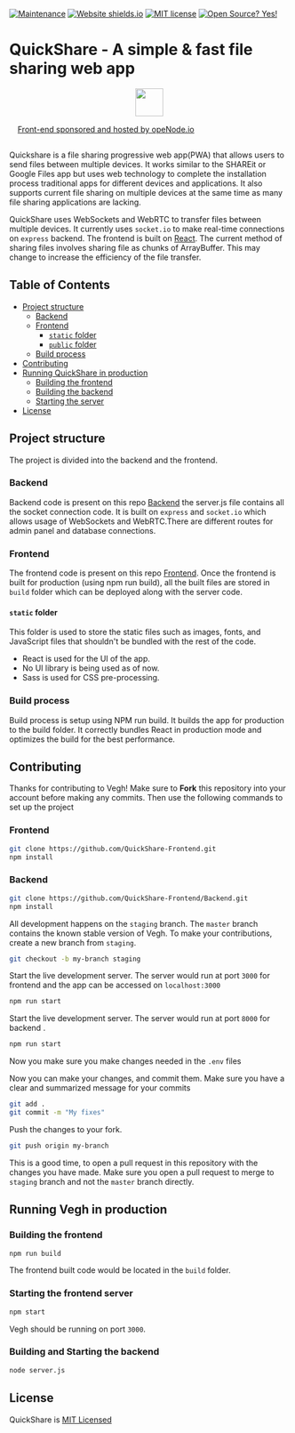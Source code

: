 [![Maintenance](https://img.shields.io/badge/Maintained%3F-yes-green.svg)](https://github.com/veghfile/frontend/graphs/commit-activity) [![Website shields.io](https://img.shields.io/website-up-down-green-red/http/shields.io.svg)](https://veghfile.github.io/) [![MIT license](https://img.shields.io/badge/License-MIT-blue.svg)](https://lbesson.mit-license.org/) [![Open Source? Yes!](https://badgen.net/badge/Open%20Source%20%3F/Yes%21/blue?icon=github)](https://veghfile.github.io/)

# QuickShare - A simple & fast file sharing web app
<p align="center">
  <a href="https://openode.io">
    <img width="50px" src="https://pbs.twimg.com/profile_images/1011301358300028928/j9DKNzoW_400x400.jpg">
  </a>
<a href="https://www.openode.io/" style="display:flex;justify-content-center;align-items:center;padding:15px">Front-end sponsored and hosted by opeNode.io</a>
</p>

Quickshare is a file sharing progressive web app(PWA) that allows users to send files between multiple devices.
It works similar to the SHAREit or Google Files app but uses web technology to complete the installation process
traditional apps for different devices and applications. It also supports current file sharing on multiple devices at the same time as many file sharing applications are lacking.

QuickShare uses WebSockets and WebRTC to transfer files between multiple devices.
It currently uses `socket.io` to make real-time connections on `express` backend. The frontend is built on [React](https://reactjs.org).
The current method of sharing files involves sharing file as chunks of ArrayBuffer. This may change to increase the efficiency of the file transfer.  

## Table of Contents
- [Project structure](#project-structure)
  - [Backend](#backend)
  - [Frontend](#frontend)
    - [`static` folder](#static-folder)
    - [`public` folder](#public-folder)
  - [Build process](#build-process)
- [Contributing](#contributing)
- [Running QuickShare in production](#running-QuickShare-in-production)
  - [Building the frontend](#building-the-frontend)
  - [Building the backend](#building-the-backend)
  - [Starting the server](#starting-the-server)
- [License](#license)


## Project structure
The project is divided into the backend and the frontend.

### Backend
Backend code is present on this repo [Backend](https://github.com/JulianaSau/QuickShare-Frontend/Backend) the server.js file contains all the socket connection code. It is built on `express` and `socket.io` which allows usage of WebSockets and WebRTC.There are different routes for admin panel and database connections.

### Frontend
The frontend code is  present on this repo [Frontend](https://github.com/JulianaSau/QuickShare-Frontend). Once the frontend is built for production (using npm run build), all the built files are stored in `build` folder which can be deployed along with the server code.

#### `static` folder
This folder is used to store the static files such as images, fonts, and JavaScript files that shouldn't be bundled with the rest of the code.

- React is used for the UI of the app.
- No UI library is being used as of now.
- Sass is used for CSS pre-processing.
### Build process
Build process is setup using NPM run build. It builds the app for production to the build folder. It correctly bundles React in production mode and optimizes the build for the best performance.

## Contributing
Thanks for contributing to Vegh! Make sure to **Fork** this repository into your account before making any commits. Then use the following commands to set up the project
### Frontend
```bash
git clone https://github.com/QuickShare-Frontend.git
npm install
```

### Backend
```bash
git clone https://github.com/QuickShare-Frontend/Backend.git
npm install
```

All development happens on the `staging` branch. The `master` branch contains the known stable version of Vegh. To make your contributions, create a new branch from `staging`.
```bash
git checkout -b my-branch staging
```

Start the live development server. The server would run at port `3000` for frontend and the app can be accessed on `localhost:3000`
```bash
npm run start
```

Start the live development server. The server would run at port `8000` for backend .
```bash
npm run start
```
Now you make sure you make changes needed in the `.env` files

Now you can make your changes, and commit them. Make sure you have a clear and summarized message for your commits
```bash
git add .
git commit -m "My fixes"
```


Push the changes to your fork.
```bash
git push origin my-branch
```

This is a good time, to open a pull request in this repository with the changes you have made. Make sure you open a pull request to merge to `staging` branch and not the `master` branch directly.
## Running Vegh in production

### Building the frontend
```bash
npm run build
```
The frontend built code would be located in the `build` folder.
### Starting the frontend server
```bash
npm start
```
Vegh should be running on port `3000`.
### Building and Starting the backend
```bash
node server.js
```


## License
QuickShare is [MIT Licensed](https://github.com/JulianaSau/QuickShare/blob/master/LICENSE)
